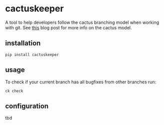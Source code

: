 # cactuskeeper

A tool to help developers follow the cactus branching model when working with git. See [this](https://barro.github.io/2016/02/a-succesful-git-branching-model-considered-harmful/) blog post for more info on the cactus model.

## installation

`pip install cactuskeeper`

## usage

To check if your current branch has all bugfixes from other branches run: 

`ck check`

## configuration

tbd